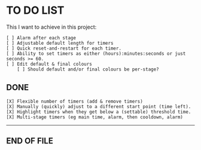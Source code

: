 # TO DO LIST

This I want to achieve in this project:

    [ ] Alarm after each stage
    [ ] Adjustable default length for timers
    [ ] Quick reset-and-restart for each timer.
    [ ] Ability to set timers as either (hours):minutes:seconds or just seconds >= 60.
    [ ] Edit default & final colours
        [ ] Should default and/or final colours be per-stage?

## DONE

    [X] Flexible number of timers (add & remove timers)
    [X] Manually (quickly) adjust to a different start point (time left).
    [X] Highlight timers when they get below a (settable) threshold time.
    [X] Multi-stage timers (eg main time, alarm, then cooldown, alarm)

---
END OF FILE
---